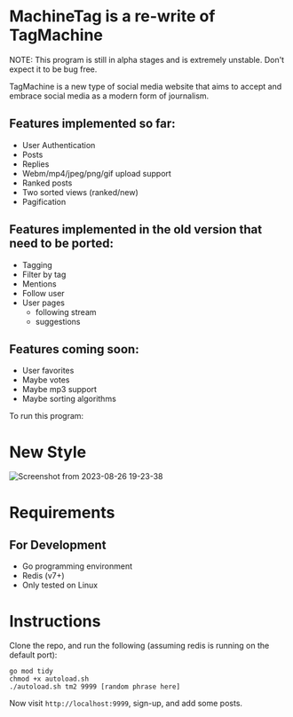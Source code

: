 # MachineTag is a re-write of TagMachine

NOTE: This program is still in alpha stages and is extremely unstable. Don't 
expect it to be bug free. 

TagMachine is a new type of social media website that aims to accept and 
embrace social media as a modern form of journalism. 

## Features implemented so far:
 - User Authentication
 - Posts
 - Replies
 - Webm/mp4/jpeg/png/gif upload support
 - Ranked posts
 - Two sorted views (ranked/new)
 - Pagification

## Features implemented in the old version that need to be ported:
 - Tagging
 - Filter by tag
 - Mentions
 - Follow user
 - User pages
     - following stream
     - suggestions

## Features coming soon:
 - User favorites
 - Maybe votes
 - Maybe mp3 support
 - Maybe sorting algorithms

To run this program: 

# New Style

![Screenshot from 2023-08-26 19-23-38](https://github.com/hartsfield/machineTag/assets/30379836/6fa734ad-2dfb-4387-8f24-d8386acec19c)


# Requirements
## For Development
  - Go programming environment
  - Redis (v7+)
  - Only tested on Linux

# Instructions

Clone the repo, and run the following (assuming redis is running on the default port):

    go mod tidy
    chmod +x autoload.sh
    ./autoload.sh tm2 9999 [random phrase here]

Now visit `http://localhost:9999`, sign-up, and add some posts.
